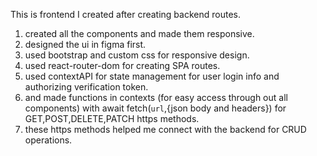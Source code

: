 This is frontend I created after creating backend routes.

1. created all the components and made them responsive.
2. designed the ui in figma first.
3. used bootstrap and custom css for responsive design.
4. used react-router-dom for creating SPA routes.
5. used contextAPI for state management for user login info and authorizing verification token.
6. and made functions in contexts (for easy access through out all components) with await fetch(`url`,{json body and headers}) for GET,POST,DELETE,PATCH https methods.
7. these https methods helped me connect with the backend for CRUD operations.
